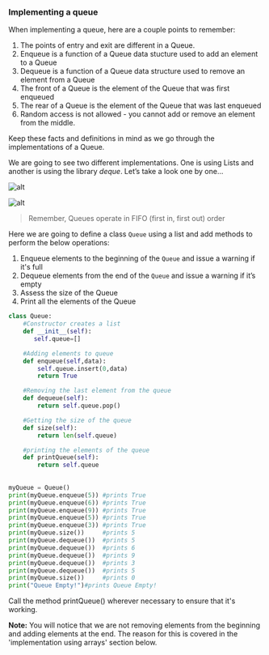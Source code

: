 <!--title={Queue: List Implementation}-->

<!--badges={Algorithms:15}-->

<!--concepts{Queue General, Queue Manipulation}-->

### Implementing a queue

When implementing a queue, here are a couple points to remember:

1. The points of entry and exit are different in a Queue.
2. Enqueue is a function of a Queue data stucture used to add an element to a Queue
3. Dequeue is a function of a Queue data structure used to remove an element from a Queue
4. The front of a Queue is the element of the Queue that was first enqueued
5. The rear of a Queue is the element of the Queue that was last enqueued 
6. Random access is not allowed - you cannot add or remove an element from the middle.

Keep these facts and definitions in mind as we go through the implementations of a Queue.

We are going to see two different implementations. One is using Lists and another is using the library *deque*. Let’s take a look one by one...

![alt](https://www.tutorialspoint.com/data_structures_algorithms/images/queue_dequeue_diagram.jpg)

![alt](https://www.tutorialspoint.com/data_structures_algorithms/images/queue_enqueue_diagram.jpg)

> Remember, Queues operate in FIFO (first in, first out) order

Here we are going to define a class `Queue` using a list and add methods to perform the below operations:

1. Enqueue elements to the beginning of the `Queue` and issue a warning if it's full
2. Dequeue elements from the end of the `Queue` and issue a warning if it’s empty
3. Assess the size of the Queue
4. Print all the elements of the Queue

```python
class Queue:
    #Constructor creates a list
    def __init__(self):
       self.queue=[]

    #Adding elements to queue
    def enqueue(self,data):
        self.queue.insert(0,data)
        return True

    #Removing the last element from the queue
    def dequeue(self):
        return self.queue.pop()

    #Getting the size of the queue
    def size(self):
        return len(self.queue)

    #printing the elements of the queue
    def printQueue(self):
        return self.queue
        
 
myQueue = Queue()
print(myQueue.enqueue(5)) #prints True
print(myQueue.enqueue(6)) #prints True
print(myQueue.enqueue(9)) #prints True
print(myQueue.enqueue(5)) #prints True
print(myQueue.enqueue(3)) #prints True
print(myQueue.size())     #prints 5
print(myQueue.dequeue())  #prints 5
print(myQueue.dequeue())  #prints 6
print(myQueue.dequeue())  #prints 9
print(myQueue.dequeue())  #prints 3
print(myQueue.dequeue())  #prints 5
print(myQueue.size())     #prints 0
print("Queue Empty!")#prints Queue Empty!
```

Call the method printQueue() wherever necessary to ensure that it's working.

**Note:** You will notice that we are not removing elements from the beginning and adding elements at the end. The reason for this is covered in the 'implementation using arrays' section below.
